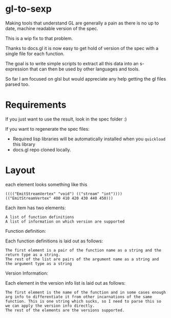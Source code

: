 # gl-to-sexp

Making tools that understand GL are generally a pain as there is no up to date, machine readable version of the spec.

This is a wip fix to that problem.

Thanks to docs.gl it is now easy to get hold of version of the spec with a single file for each function.

The goal is to write simple scripts to extract all this data into an s-expression that can then be used by other languages and tools.

So far I am focused on glsl but would appreciate any help getting the gl files parsed too.

Requirements
============
If you just want to use the result, look in the spec folder :)

If you want to regenerate the spec files:

- Required lisp libraries will be automatically installed when you `quickload` this library
- docs.gl repo cloned locally.

Layout
======

each element looks something like this

    (((("EmitStreamVertex" "void") (("stream" "int"))))
    (("EmitStreamVertex" 400 410 420 430 440 450)))

Each item has two elements:

    A list of function definitions
    A list of information on which version are supported

Function definition:

Each function definitions is laid out as follows:

    The first element is a pair of the function name as a string and the return type as a string.
    The rest of the list are pairs of the argument name as a string and the argument type as a string

Version Information:

Each element in the version info list is laid out as follows:

    The first element is the name of the function and in some cases enough arg info to differentiate it from other incarnations of the same function. This is one string which sucks, so I need to parse this so we can apply the version info directly.
    The rest of the elements are the versions supported.
